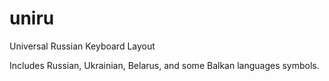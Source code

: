# uniru
Universal Russian Keyboard Layout

Includes Russian, Ukrainian, Belarus, and some Balkan languages symbols.
